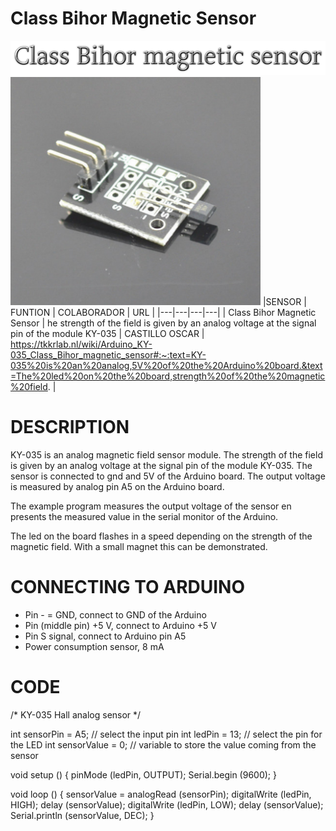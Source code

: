 # Class Bihor Magnetic Sensor

![](cooltext364833552088827.png)
![](400px-Arduino_KY-035_Class_Bihor_magnetic_sensor.png)
|SENSOR   | FUNTION  | COLABORADOR  |  URL |
|---|---|---|---|
| Class Bihor Magnetic Sensor  | he strength of the field is given by an analog voltage at the signal pin of the module KY-035  |  CASTILLO OSCAR | https://tkkrlab.nl/wiki/Arduino_KY-035_Class_Bihor_magnetic_sensor#:~:text=KY-035%20is%20an%20analog,5V%20of%20the%20Arduino%20board.&text=The%20led%20on%20the%20board,strength%20of%20the%20magnetic%20field.  |
# DESCRIPTION
KY-035 is an analog magnetic field sensor module. The strength of the field is given by an analog voltage at the signal pin of the module KY-035. The sensor is connected to gnd and 5V of the Arduino board. The output voltage is measured by analog pin A5 on the Arduino board.

The example program measures the output voltage of the sensor en presents the measured value in the serial monitor of the Arduino.

The led on the board flashes in a speed depending on the strength of the magnetic field. With a small magnet this can be demonstrated.
# CONNECTING TO ARDUINO
- Pin - = GND, connect to GND of the Arduino
- Pin (middle pin) +5 V, connect to Arduino +5 V
- Pin S signal, connect to Arduino pin A5
- Power consumption sensor, 8 mA
# CODE
/* 
KY-035 Hall analog sensor
*/
 
int sensorPin = A5;    // select the input pin
int ledPin = 13;       // select the pin for the LED
int sensorValue = 0;   // variable to store the value coming from the sensor
 
void setup () {
  pinMode (ledPin, OUTPUT);
  Serial.begin (9600);
}
 
void loop () {
  sensorValue = analogRead (sensorPin);
  digitalWrite (ledPin, HIGH);
  delay (sensorValue);
  digitalWrite (ledPin, LOW);
  delay (sensorValue);
  Serial.println (sensorValue, DEC);
}
